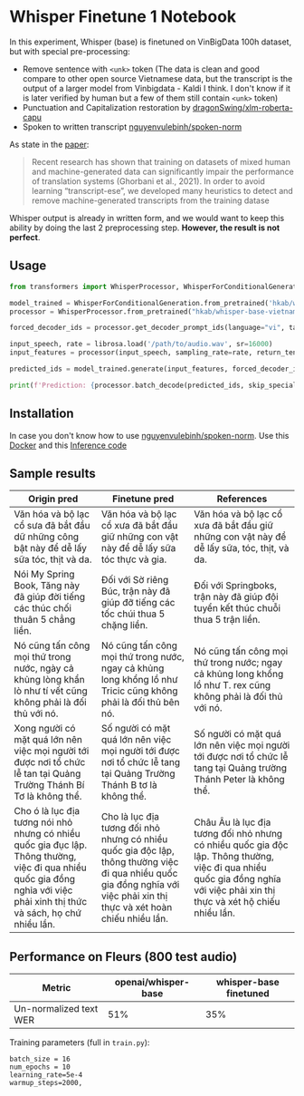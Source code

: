 # Whisper Finetune 1 Notebook

In this experiment, Whisper (base) is finetuned on VinBigData 100h dataset, but with special pre-processing:
- Remove sentence with `<unk>` token (The data is clean and good compare to other open source Vietnamese data, but the transcript is the output of a larger model from Vinbigdata - Kaldi I think. I don't know if it is later verified by human but a few of them still contain `<unk>` token)
- Punctuation and Capitalization restoration by [dragonSwing/xlm-roberta-capu](https://huggingface.co/dragonSwing/xlm-roberta-capu)
- Spoken to written transcript [nguyenvulebinh/spoken-norm](https://github.com/nguyenvulebinh/spoken-norm)

As state in the [paper](https://arxiv.org/pdf/2212.04356.pdf):
> Recent research has shown that training on datasets of mixed human and machine-generated data can significantly impair the performance of translation systems (Ghorbani et al., 2021). In order to avoid learning “transcript-ese”, we developed many heuristics to detect and remove machine-generated transcripts from the training datase

Whisper output is already in written form, and we would want to keep this ability by doing the last 2 preprocessing step. **However, the result is not perfect**.

## Usage
```python
from transformers import WhisperProcessor, WhisperForConditionalGeneration

model_trained = WhisperForConditionalGeneration.from_pretrained('hkab/whisper-base-vietnamese-finetuned')
processor = WhisperProcessor.from_pretrained("hkab/whisper-base-vietnamese-finetuned")

forced_decoder_ids = processor.get_decoder_prompt_ids(language="vi", task="transcribe")

input_speech, rate = librosa.load('/path/to/audio.wav', sr=16000)
input_features = processor(input_speech, sampling_rate=rate, return_tensors="pt").input_features

predicted_ids = model_trained.generate(input_features, forced_decoder_ids=forced_decoder_ids)

print(f'Prediction: {processor.batch_decode(predicted_ids, skip_special_tokens=True)}')
```


## Installation

In case you don't know how to use [nguyenvulebinh/spoken-norm](https://github.com/nguyenvulebinh/spoken-norm). Use this [Docker](https://hub.docker.com/r/huggingface/transformers-pytorch-gpu/tags?page=1&name=4.17) and this [Inference code](https://huggingface.co/spaces/nguyenvulebinh/spoken-norm-taggen/tree/main)
## Sample results

Origin pred | Finetune pred | References |
|--|--|--|
|Văn hóa và bộ lạc cổ sưa đã bắt đầu dữ những công bật này để dễ lấy sữa tóc, thịt và da.|Văn hóa và bộ lạc cổ xưa đã bắt đầu giữ những con vật này để dễ lấy sữa tóc thực và gia.|Văn hóa và bộ lạc cổ xưa đã bắt đầu giữ những con vật này để dễ lấy sữa, tóc, thịt, và da.|
|Nói My Spring Book, Tăng này đã giúp đời tiếng các thúc chối thuân 5 chẳng liền.|Đối với Sờ riêng Búc, trận này đã giúp đỡ tiếng các tốc chúi thua 5 chặng liền.|Đối với Springboks, trận này đã giúp đội tuyển kết thúc chuỗi thua 5 trận liền.|
|Nó cũng tấn công mọi thứ trong nước, ngày cả khủng lòng khẩn lò như tí vết cũng không phải là đối thủ với nó.|Nó cũng tấn công mọi thứ trong nước, ngay cả khủng long khổng lồ như Tricic cũng không phải là đối thủ bên nó.|Nó cũng tấn công mọi thứ trong nước; ngay cả khủng long khổng lồ như T. rex cũng không phải là đối thủ với nó.|
|Xong người có mặt quá lớn nên việc mọi người tới được nơi tổ chức lễ tan tại Quảng Trường Thánh Bí Tơ là không thể.|Số người có mặt quá lớn nên việc mọi người tới được nơi tổ chức lễ tang tại Quảng Trường Thánh B tơ là không thể.|Số người có mặt quá lớn nên việc mọi người tới được nơi tổ chức lễ tang tại Quảng trường Thánh Peter là không thể.|
|Cho ó là lục địa tương nói nhỏ nhưng có nhiều quốc gia đục lập. Thông thường, việc đi qua nhiều quốc gia đồng nghỉa với việc phải xinh thị thức và sách, họ chứ nhiều lần.|Cho là lục địa tương đối nhỏ nhưng có nhiều quốc gia độc lập, thông thường việc đi qua nhiều quốc gia đồng nghĩa với việc phải xin thị thực và xét hoàn chiếu nhiều lần.|Châu Âu là lục địa tương đối nhỏ nhưng có nhiều quốc gia độc lập. Thông thường, việc đi qua nhiều quốc gia đồng nghĩa với việc phải xin thị thực và xét hộ chiếu nhiều lần.|


## Performance on Fleurs (800 test audio)

|Metric|openai/whisper-base|whisper-base finetuned|
|--|--|--|
|Un-normalized text WER|51%|35%|

Training parameters (full in `train.py`):
```
batch_size = 16
num_epochs = 10
learning_rate=5e-4
warmup_steps=2000,
```